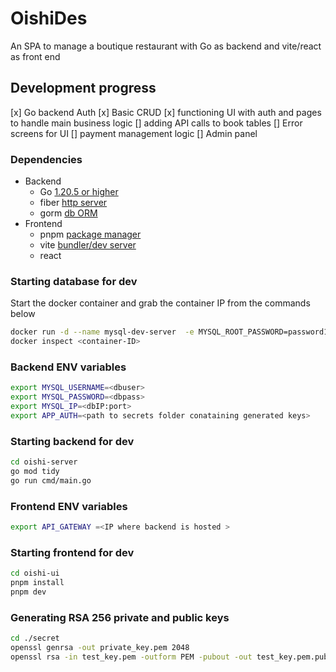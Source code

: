 # OishiDes
An SPA to manage a boutique restaurant with Go as backend and vite/react as front end

## Development progress 
[x] Go backend Auth
[x] Basic CRUD
[x] functioning UI with auth and pages to handle main business logic
[] adding API calls to book tables
[] Error screens for UI
[] payment management logic
[] Admin panel
 
### Dependencies 
* Backend  
    * Go [1.20.5 or higher](https://go.dev/doc/)
    * fiber [http server](https://gofiber.io/)
    * gorm [db ORM](https://gorm.io/)  
* Frontend  
    * pnpm [package manager](https://pnpm.io/)
    * vite [bundler/dev server](https://vitejs.dev/guide/why.html)
    * react
### Starting database for dev

Start the docker container and grab the container IP from the commands below 
```bash 
docker run -d --name mysql-dev-server  -e MYSQL_ROOT_PASSWORD=password123 bitnami/mysql:latest
docker inspect <container-ID>
```
### Backend ENV variables 
```bash
export MYSQL_USERNAME=<dbuser>
export MYSQL_PASSWORD=<dbpass>
export MYSQL_IP=<dbIP:port>
export APP_AUTH=<path to secrets folder conataining generated keys>
```

### Starting backend for dev
```bash
cd oishi-server
go mod tidy
go run cmd/main.go
```
### Frontend ENV variables
```bash 
export API_GATEWAY =<IP where backend is hosted >
```
### Starting frontend for dev
```bash
cd oishi-ui 
pnpm install
pnpm dev
```

### Generating RSA 256 private and public keys
```bash
cd ./secret
openssl genrsa -out private_key.pem 2048
openssl rsa -in test_key.pem -outform PEM -pubout -out test_key.pem.pub 
```
